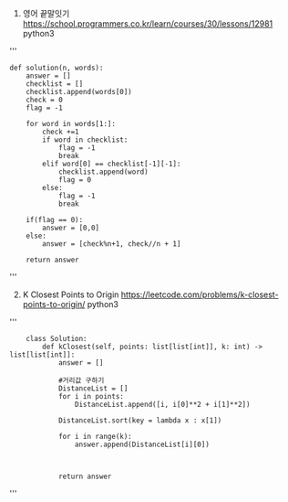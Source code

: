 

1. 영어 끝말잇기
https://school.programmers.co.kr/learn/courses/30/lessons/12981
python3


'''

    def solution(n, words):
        answer = []
        checklist = []
        checklist.append(words[0])
        check = 0
        flag = -1

        for word in words[1:]:
            check +=1
            if word in checklist:
                flag = -1
                break
            elif word[0] == checklist[-1][-1]:
                checklist.append(word)
                flag = 0
            else:
                flag = -1
                break

        if(flag == 0):
            answer = [0,0]
        else:
            answer = [check%n+1, check//n + 1]

        return answer
'''    
    
 
 2. K Closest Points to Origin
    https://leetcode.com/problems/k-closest-points-to-origin/
    python3


'''    

        class Solution:
            def kClosest(self, points: list[list[int]], k: int) -> list[list[int]]:
                answer = []

                #거리값 구하기
                DistanceList = []
                for i in points:
                    DistanceList.append([i, i[0]**2 + i[1]**2])

                DistanceList.sort(key = lambda x : x[1])

                for i in range(k):
                    answer.append(DistanceList[i][0])



                return answer
'''
